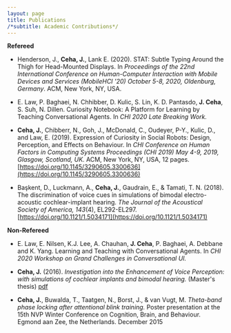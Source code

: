 ```yaml
---
layout: page
title: Publications
/*subtitle: Academic Contributions*/
---
```

**Refereed**

- Henderson, J., **Ceha, J.**, Lank E. (2020). STAT: Subtle Typing Around the Thigh for Head-Mounted Displays. In _Proceedings of the 22nd International
Conference on Human-Computer Interaction with Mobile Devices and Services (MobileHCI '20) October 5-8, 2020, Oldenburg, Germany_. ACM, New York, NY, USA.

- E. Law, P. Baghaei, N. Chhibber, D. Kulic, S. Lin, K. D. Pantasdo, **J. Ceha**, S. Suh, N. Dillen. Curiosity Notebook: A Platform for Learning by Teaching Conversational Agents. In _CHI 2020 Late Breaking Work._

- **Ceha, J.**, Chibberr, N., Goh, J., McDonald, C., Oudeyer, P-Y., Kulic, D., and Law, E. (2019). Expression of Curiosity in Social Robots: Design, Perception, and Effects on Behaviour.  In _CHI Conference on Human Factors in Computing Systems Proceedings (CHI 2019) May 4-9, 2019, Glasgow, Scotland, UK._ ACM, New York, NY, USA, 12 pages. [https://doi.org/10.1145/3290605.3300636](https://doi.org/10.1145/3290605.3300636)

- Başkent, D., Luckmann, A., **Ceha, J.**, Gaudrain, E., & Tamati, T. N. (2018). The discrimination of voice cues in simulations of bimodal electro-acoustic cochlear-implant hearing. _The Journal of the Acoustical Society of America, 143_(4), EL292-EL297. [https://doi.org/10.1121/1.5034171](https://doi.org/10.1121/1.5034171)


**Non-Refereed**

- E. Law, E. Nilsen, K.J. Lee, A. Chauhan, **J. Ceha**, P. Baghaei, A. Debbane and K. Yang. Learning and Teaching with Conversational Agents. In _CHI 2020 Workshop on Grand Challenges in Conversational UI._

- **Ceha, J.** (2016). _Investigation into the Enhancement of Voice Perception: with simulations of cochlear implants and bimodal hearing._ (Master's thesis) [pdf](https://jceha.github.io/NewRepo/J.M.Ceha_MasterThesis2016.pdf)

- **Ceha, J.**, Buwalda, T., Taatgen, N., Borst, J., & van Vugt, M. _Theta-band phase locking after attentional blink training._ Poster presentation at the 15th NVP Winter Conference on Cognition, Brain, and Behaviour. Egmond aan Zee, the Netherlands. December 2015
